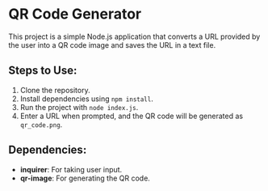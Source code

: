 # QR Code Generator

This project is a simple Node.js application that converts a URL provided by the user into a QR code image and saves the URL in a text file.

## Steps to Use:

1. Clone the repository.
2. Install dependencies using `npm install`.
3. Run the project with `node index.js`.
4. Enter a URL when prompted, and the QR code will be generated as `qr_code.png`.

## Dependencies:

- **inquirer**: For taking user input.
- **qr-image**: For generating the QR code.

